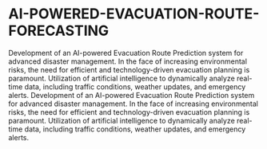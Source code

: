 # AI-POWERED-EVACUATION-ROUTE-FORECASTING

Development of an AI-powered Evacuation Route Prediction system for advanced disaster management.
In the face of increasing environmental risks, the need for efficient and technology-driven evacuation planning is paramount.
Utilization of artificial intelligence to dynamically analyze real-time data, including traffic conditions, weather updates, and emergency alerts.
Development of an AI-powered Evacuation Route Prediction system for advanced disaster management.
In the face of increasing environmental risks, the need for efficient and technology-driven evacuation planning is paramount.
Utilization of artificial intelligence to dynamically analyze real-time data, including traffic conditions, weather updates, and emergency alerts.

